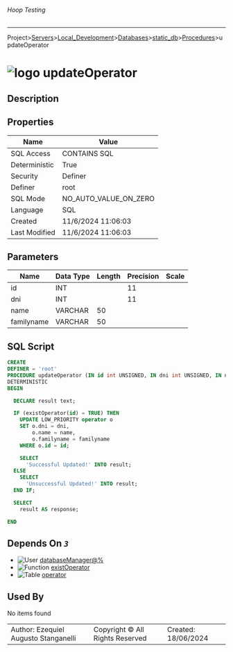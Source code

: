 ###### Hoop Testing
___
Project>[Servers](../../../../Servers.md)>[Local_Development](../../../Local_Development.md)>[Databases](../../Databases.md)>[static_db](../static_db.md)>[Procedures](Procedures.md)>updateOperator


# ![logo](../../../../../Images/procedure64.svg) updateOperator

## <a name="#Description"></a>Description
> 
## <a name="#Properties"></a>Properties
|Name|Value|
|---|---|
|SQL Access|CONTAINS SQL|
|Deterministic|True|
|Security|Definer|
|Definer|root|
|SQL Mode|NO_AUTO_VALUE_ON_ZERO|
|Language|SQL|
|Created|11/6/2024 11:06:03|
|Last Modified|11/6/2024 11:06:03|


## <a name="#Parameters"></a>Parameters
|Name|Data Type|Length|Precision|Scale|
|---|---|---|---|---|
|id|INT||11||
|dni|INT||11||
|name|VARCHAR|50|||
|familyname|VARCHAR|50|||

## <a name="#SqlScript"></a>SQL Script
```SQL
CREATE
DEFINER = 'root'
PROCEDURE updateOperator (IN id int UNSIGNED, IN dni int UNSIGNED, IN name varchar(50), IN familyname varchar(50))
DETERMINISTIC
BEGIN

  DECLARE result text;

  IF (existOperator(id) = TRUE) THEN
    UPDATE LOW_PRIORITY operator o
    SET o.dni = dni,
        o.name = name,
        o.familyname = familyname
    WHERE o.id = id;

    SELECT
      'Successful Updated!' INTO result;
  ELSE
    SELECT
      'Unsuccessful Updated!' INTO result;
  END IF;

  SELECT
    result AS response;

END
```

## <a name="#DependsOn"></a>Depends On _`3`_
- ![User](../../../../../Images/user.svg) [databaseManager@%](../../../Users/databaseManager@%.md)
- ![Function](../../../../../Images/function.svg) [existOperator](../Functions/existOperator.md)
- ![Table](../../../../../Images/table.svg) [operator](../Tables/operator.md)


## <a name="#UsedBy"></a>Used By
No items found

||||
|---|---|---|
|Author: Ezequiel Augusto Stanganelli|Copyright © All Rights Reserved|Created: 18/06/2024|
